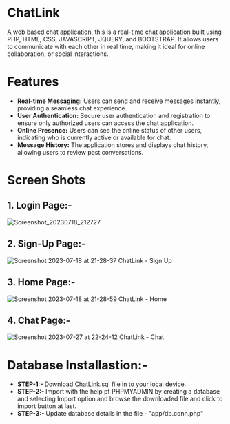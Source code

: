 # ChatLink
A web based chat application, this is a real-time chat application built using PHP, HTML, CSS, JAVASCRIPT, JQUERY, and BOOTSTRAP. It allows users to communicate with each other in real time, making it ideal for online collaboration, or social interactions.

# Features
* __Real-time Messaging:__ Users can send and receive messages instantly, providing a seamless chat experience. <br/>
* __User Authentication:__ Secure user authentication and registration to ensure only authorized users can access the chat application.<br/>
* __Online Presence:__ Users can see the online status of other users, indicating who is currently active or available for chat.<br/>
* __Message History:__ The application stores and displays chat history, allowing users to review past conversations.<br/>

# Screen Shots
## 1. Login Page:-
![Screenshot_20230718_212727](https://github.com/Dipesh-ghiyal7/ChatLink/assets/140740031/60dde5ce-43de-4968-bf67-5a54d8692ab5)
<br/>
## 2. Sign-Up Page:-
![Screenshot 2023-07-18 at 21-28-37 ChatLink - Sign Up](https://github.com/Dipesh-ghiyal7/ChatLink/assets/140740031/85bd94d7-eff1-4b96-94a6-8df633732e17)



## 3. Home Page:-
![Screenshot 2023-07-18 at 21-28-59 ChatLink - Home](https://github.com/Dipesh-ghiyal7/ChatLink/assets/140740031/22222c4c-f12a-4561-8aed-98e3049de986)



## 4. Chat Page:-
![Screenshot 2023-07-27 at 22-24-12 ChatLink - Chat](https://github.com/Dipesh-ghiyal7/ChatLink/assets/140740031/ddeaf78a-e924-458f-a778-d422bacc8863)


# Database Installastion:-
  * <strong> STEP-1:- </strong> Download ChatLink.sql file in to your local device.
  * <strong> STEP-2:- </strong> Import with the help pf PHPMYADMIN by creating a database and selecting Import option and browse the downloaded file and click to import button at last.
  * <strong> STEP-3:- </strong> Update database details in the file - "app/db.conn.php" 
